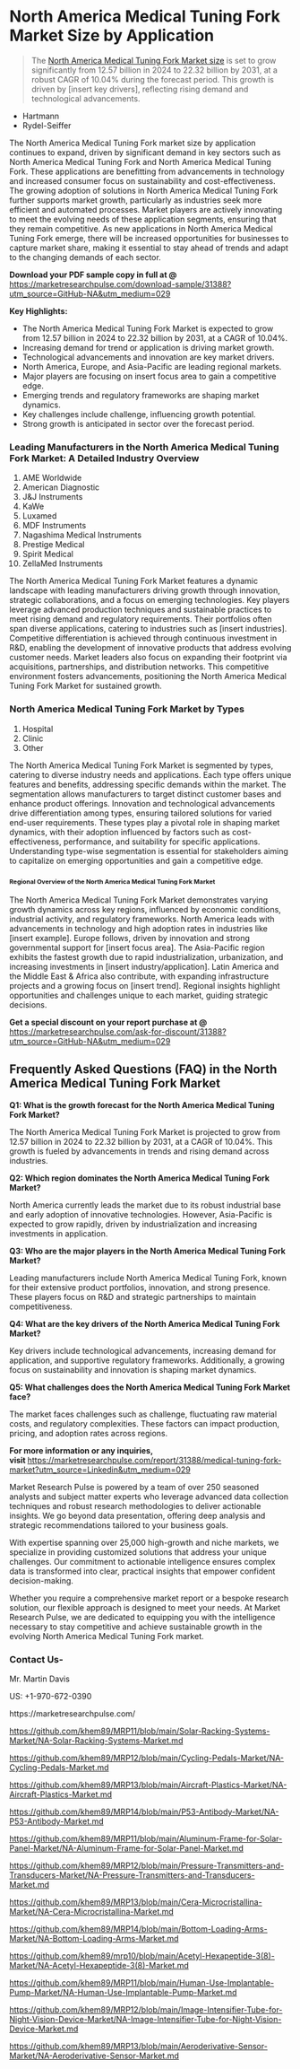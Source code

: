 <h1>North America Medical Tuning Fork Market&nbsp;Size by Application</h1><blockquote><p>The <a href="https://marketresearchpulse.com/download-sample/31388?utm_source=GitHub-NA&amp;utm_medium=029">North America Medical Tuning Fork Market size</a> is set to grow significantly from 12.57 billion in 2024 to 22.32 billion by 2031, at a robust CAGR of 10.04% during the forecast period. This growth is driven by [insert key drivers], reflecting rising demand and technological advancements.</p></blockquote><ul><li>Hartmann <li> Rydel-Seiffer</li></ul><p>The North America Medical Tuning Fork market size by application continues to expand, driven by significant demand in key sectors such as North America Medical Tuning Fork and North America Medical Tuning Fork. These applications are benefitting from advancements in technology and increased consumer focus on sustainability and cost-effectiveness. The growing adoption of solutions in North America Medical Tuning Fork further supports market growth, particularly as industries seek more efficient and automated processes. Market players are actively innovating to meet the evolving needs of these application segments, ensuring that they remain competitive. As new applications in North America Medical Tuning Fork emerge, there will be increased opportunities for businesses to capture market share, making it essential to stay ahead of trends and adapt to the changing demands of each sector.</p><p><strong>Download your PDF sample copy in full at @ </strong><a href="https://marketresearchpulse.com/download-sample/31388?utm_source=GitHub-NA&amp;utm_medium=029">https://marketresearchpulse.com/download-sample/31388?utm_source=GitHub-NA&amp;utm_medium=029</a></p><p><strong>Key Highlights: </strong></p><ul><li>The North America Medical Tuning Fork Market is expected to grow from 12.57 billion in 2024 to 22.32 billion by 2031, at a CAGR of 10.04%.</li><li>Increasing demand for trend or application is driving market growth.</li><li>Technological advancements and innovation are key market drivers.</li><li>North America, Europe, and Asia-Pacific are leading regional markets.</li><li>Major players are focusing on insert focus area to gain a competitive edge.</li><li>Emerging trends and regulatory frameworks are shaping market dynamics.</li><li>Key challenges include challenge, influencing growth potential.</li><li>Strong growth is anticipated in sector over the forecast period.</li></ul><h3>Leading Manufacturers in the North America Medical Tuning Fork Market: A Detailed Industry Overview</h3><ol><li>AME Worldwide</li><li>American Diagnostic</li><li>J&J Instruments</li><li>KaWe</li><li>Luxamed</li><li>MDF Instruments</li><li>Nagashima Medical Instruments</li><li>Prestige Medical</li><li>Spirit Medical</li><li>ZellaMed Instruments</li></ol><div class="flex max-w-full flex-col flex-grow"><div class="min-h-8 text-message flex w-full flex-col items-end gap-2 whitespace-normal break-words [.text-message+&amp;]:mt-5" dir="auto" data-message-author-role="assistant" data-message-id="fd8432e4-4910-450d-b182-61b7bfb0a01f" data-message-model-slug="gpt-4o"><div class="flex w-full flex-col gap-1 empty:hidden first:pt-[3px]"><div class="markdown prose w-full break-words dark:prose-invert light"><p>The North America Medical Tuning Fork Market features a dynamic landscape with leading manufacturers driving growth through innovation, strategic collaborations, and a focus on emerging technologies. Key players leverage advanced production techniques and sustainable practices to meet rising demand and regulatory requirements. Their portfolios often span diverse applications, catering to industries such as [insert industries]. Competitive differentiation is achieved through continuous investment in R&amp;D, enabling the development of innovative products that address evolving customer needs. Market leaders also focus on expanding their footprint via acquisitions, partnerships, and distribution networks. This competitive environment fosters advancements, positioning the North America Medical Tuning Fork Market for sustained growth.</p></div></div></div></div><h3>North America Medical Tuning Fork Market by Types</h3><ol><li>Hospital <li> Clinic <li> Other</li></ol><div class="flex max-w-full flex-col flex-grow"><div class="min-h-8 text-message flex w-full flex-col items-end gap-2 whitespace-normal break-words [.text-message+&amp;]:mt-5" dir="auto" data-message-author-role="assistant" data-message-id="084470be-0bb7-4664-bddf-5156b4f41249" data-message-model-slug="gpt-4o-mini"><div class="flex w-full flex-col gap-1 empty:hidden first:pt-[3px]"><div class="markdown prose w-full break-words dark:prose-invert light"><p>The North America Medical Tuning Fork Market is segmented by types, catering to diverse industry needs and applications. Each type offers unique features and benefits, addressing specific demands within the market. The segmentation allows manufacturers to target distinct customer bases and enhance product offerings. Innovation and technological advancements drive differentiation among types, ensuring tailored solutions for varied end-user requirements. These types play a pivotal role in shaping market dynamics, with their adoption influenced by factors such as cost-effectiveness, performance, and suitability for specific applications. Understanding type-wise segmentation is essential for stakeholders aiming to capitalize on emerging opportunities and gain a competitive edge.</p></div></div></div></div><h3><span style="font-size: 11px;">Regional Overview of the North America Medical Tuning Fork Market</span></h3><div class="flex max-w-full flex-col flex-grow"><div class="min-h-8 text-message flex w-full flex-col items-end gap-2 whitespace-normal break-words [.text-message+&amp;]:mt-5" dir="auto" data-message-author-role="assistant" data-message-id="e9038762-ce64-4e30-91c9-9bd413514231" data-message-model-slug="gpt-4o-mini"><div class="flex w-full flex-col gap-1 empty:hidden first:pt-[3px]"><div class="markdown prose w-full break-words dark:prose-invert light"><p>The North America Medical Tuning Fork Market demonstrates varying growth dynamics across key regions, influenced by economic conditions, industrial activity, and regulatory frameworks. North America leads with advancements in technology and high adoption rates in industries like [insert example]. Europe follows, driven by innovation and strong governmental support for [insert focus area]. The Asia-Pacific region exhibits the fastest growth due to rapid industrialization, urbanization, and increasing investments in [insert industry/application]. Latin America and the Middle East &amp; Africa also contribute, with expanding infrastructure projects and a growing focus on [insert trend]. Regional insights highlight opportunities and challenges unique to each market, guiding strategic decisions.</p></div></div></div></div><p><strong>Get a special discount on your report purchase at @ </strong><a href="https://marketresearchpulse.com/ask-for-discount/31388?utm_source=GitHub-NA&amp;utm_medium=029">https://marketresearchpulse.com/ask-for-discount/31388?utm_source=GitHub-NA&amp;utm_medium=029</a></p><h2>Frequently Asked Questions (FAQ) in the North America Medical Tuning Fork Market</h2><p><strong>Q1: What is the growth forecast for the North America Medical Tuning Fork Market?</strong></p><p>The North America Medical Tuning Fork Market is projected to grow from 12.57 billion in 2024 to 22.32 billion by 2031, at a CAGR of 10.04%. This growth is fueled by advancements in trends and rising demand across industries.</p><p><strong>Q2: Which region dominates the North America Medical Tuning Fork Market?</strong></p><p>North America currently leads the market due to its robust industrial base and early adoption of innovative technologies. However, Asia-Pacific is expected to grow rapidly, driven by industrialization and increasing investments in application.</p><p><strong>Q3: Who are the major players in the North America Medical Tuning Fork Market?</strong></p><p>Leading manufacturers include North America Medical Tuning Fork, known for their extensive product portfolios, innovation, and strong presence. These players focus on R&amp;D and strategic partnerships to maintain competitiveness.</p><p><strong>Q4: What are the key drivers of the North America Medical Tuning Fork Market?</strong></p><p>Key drivers include technological advancements, increasing demand for application, and supportive regulatory frameworks. Additionally, a growing focus on sustainability and innovation is shaping market dynamics.</p><p><strong>Q5: What challenges does the North America Medical Tuning Fork Market face?</strong></p><p>The market faces challenges such as challenge, fluctuating raw material costs, and regulatory complexities. These factors can impact production, pricing, and adoption rates across regions.</p><p><strong>For more information or any inquiries, visit&nbsp;</strong><a href="https://marketresearchpulse.com/report/31388/medical-tuning-fork-market?utm_source=Linkedin&utm_medium=029">https://marketresearchpulse.com/report/31388/medical-tuning-fork-market?utm_source=Linkedin&utm_medium=029</a></p><p>Market Research Pulse is powered by a team of over 250 seasoned analysts and subject matter experts who leverage advanced data collection techniques and robust research methodologies to deliver actionable insights. We go beyond data presentation, offering deep analysis and strategic recommendations tailored to your business goals.</p><p>With expertise spanning over 25,000 high-growth and niche markets, we specialize in providing customized solutions that address your unique challenges. Our commitment to actionable intelligence ensures complex data is transformed into clear, practical insights that empower confident decision-making.</p><p>Whether you require a comprehensive market report or a bespoke research solution, our flexible approach is designed to meet your needs. At Market Research Pulse, we are dedicated to equipping you with the intelligence necessary to stay competitive and achieve sustainable growth in the evolving North America Medical Tuning Fork market.</p><h3><strong>Contact Us-</strong></h3><p>Mr. Martin Davis</p><p>US: +1-970-672-0390</p><p>https://marketresearchpulse.com/</p><p><a href="https://github.com/khem89/MRP11/blob/main/Solar-Racking-Systems-Market/NA-Solar-Racking-Systems-Market.md">https://github.com/khem89/MRP11/blob/main/Solar-Racking-Systems-Market/NA-Solar-Racking-Systems-Market.md</a></p><p><a href="https://github.com/khem89/MRP12/blob/main/Cycling-Pedals-Market/NA-Cycling-Pedals-Market.md">https://github.com/khem89/MRP12/blob/main/Cycling-Pedals-Market/NA-Cycling-Pedals-Market.md</a></p><p><a href="https://github.com/khem89/MRP13/blob/main/Aircraft-Plastics-Market/NA-Aircraft-Plastics-Market.md">https://github.com/khem89/MRP13/blob/main/Aircraft-Plastics-Market/NA-Aircraft-Plastics-Market.md</a></p><p><a href="https://github.com/khem89/MRP14/blob/main/P53-Antibody-Market/NA-P53-Antibody-Market.md">https://github.com/khem89/MRP14/blob/main/P53-Antibody-Market/NA-P53-Antibody-Market.md</a></p><p><a href="https://github.com/khem89/MRP11/blob/main/Aluminum-Frame-for-Solar-Panel-Market/NA-Aluminum-Frame-for-Solar-Panel-Market.md">https://github.com/khem89/MRP11/blob/main/Aluminum-Frame-for-Solar-Panel-Market/NA-Aluminum-Frame-for-Solar-Panel-Market.md</a></p><p><a href="https://github.com/khem89/MRP12/blob/main/Pressure-Transmitters-and-Transducers-Market/NA-Pressure-Transmitters-and-Transducers-Market.md">https://github.com/khem89/MRP12/blob/main/Pressure-Transmitters-and-Transducers-Market/NA-Pressure-Transmitters-and-Transducers-Market.md</a></p><p><a href="https://github.com/khem89/MRP13/blob/main/Cera-Microcristallina-Market/NA-Cera-Microcristallina-Market.md">https://github.com/khem89/MRP13/blob/main/Cera-Microcristallina-Market/NA-Cera-Microcristallina-Market.md</a></p><p><a href="https://github.com/khem89/MRP14/blob/main/Bottom-Loading-Arms-Market/NA-Bottom-Loading-Arms-Market.md">https://github.com/khem89/MRP14/blob/main/Bottom-Loading-Arms-Market/NA-Bottom-Loading-Arms-Market.md</a></p><p><a href="https://github.com/khem89/mrp10/blob/main/Acetyl-Hexapeptide-3(8)-Market/NA-Acetyl-Hexapeptide-3(8)-Market.md">https://github.com/khem89/mrp10/blob/main/Acetyl-Hexapeptide-3(8)-Market/NA-Acetyl-Hexapeptide-3(8)-Market.md</a></p><p><a href="https://github.com/khem89/MRP11/blob/main/Human-Use-Implantable-Pump-Market/NA-Human-Use-Implantable-Pump-Market.md">https://github.com/khem89/MRP11/blob/main/Human-Use-Implantable-Pump-Market/NA-Human-Use-Implantable-Pump-Market.md</a></p><p><a href="https://github.com/khem89/MRP12/blob/main/Image-Intensifier-Tube-for-Night-Vision-Device-Market/NA-Image-Intensifier-Tube-for-Night-Vision-Device-Market.md">https://github.com/khem89/MRP12/blob/main/Image-Intensifier-Tube-for-Night-Vision-Device-Market/NA-Image-Intensifier-Tube-for-Night-Vision-Device-Market.md</a></p><p><a href="https://github.com/khem89/MRP13/blob/main/Aeroderivative-Sensor-Market/NA-Aeroderivative-Sensor-Market.md">https://github.com/khem89/MRP13/blob/main/Aeroderivative-Sensor-Market/NA-Aeroderivative-Sensor-Market.md</a></p>
